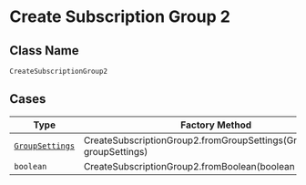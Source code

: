 
# Create Subscription Group 2

## Class Name

`CreateSubscriptionGroup2`

## Cases

| Type | Factory Method |
|  --- | --- |
| [`GroupSettings`](../../../doc/models/group-settings.md) | CreateSubscriptionGroup2.fromGroupSettings(GroupSettings groupSettings) |
| `boolean` | CreateSubscriptionGroup2.fromBoolean(boolean mBoolean) |

